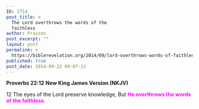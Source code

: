 ```yaml
---
ID: 1714
post_title: >
  The Lord overthrows the words of the
  faithless
author: Praison
post_excerpt: ""
layout: post
permalink: >
  https://biblerevelation.org/2014/09/lord-overthrows-words-of-faithless/
published: true
post_date: 2014-09-22 09:07:13
---
```

<strong>Proverbs 22:12</strong>
<strong> New King James Version (NKJV)</strong>

12 The eyes of the Lord preserve knowledge,
But <span style="color: #ff00ff;"><strong>He overthrows the words of the faithless</strong></span>.